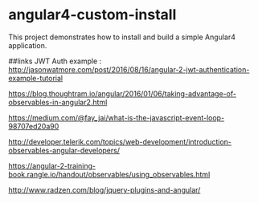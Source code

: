 # angular4-custom-install
This project demonstrates how to install and build a simple Angular4 application. 

##links
JWT Auth example : http://jasonwatmore.com/post/2016/08/16/angular-2-jwt-authentication-example-tutorial

https://blog.thoughtram.io/angular/2016/01/06/taking-advantage-of-observables-in-angular2.html

https://medium.com/@fay_jai/what-is-the-javascript-event-loop-98707ed20a90

http://developer.telerik.com/topics/web-development/introduction-observables-angular-developers/

https://angular-2-training-book.rangle.io/handout/observables/using_observables.html

http://www.radzen.com/blog/jquery-plugins-and-angular/
